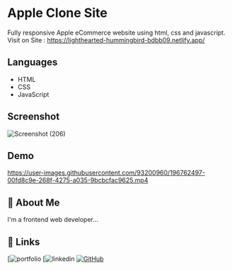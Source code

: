 # Apple Clone Site
Fully responsive Apple eCommerce website using html, css and javascript.
Visit on Site : https://lighthearted-hummingbird-bdbb09.netlify.app/

## Languages
- HTML
- CSS
- JavaScript

## Screenshot
![Screenshot (206)](https://user-images.githubusercontent.com/93200960/215094737-297ed4d8-78c7-4014-b3d9-ef93a1d603c0.png)

## Demo
https://user-images.githubusercontent.com/93200960/196762497-00fd8c9e-268f-4275-a035-9bcbcfac9625.mp4

## 🚀 About Me
I'm a frontend web developer...

## 🔗 Links
[![portfolio](https://manmoh4n.github.io/Personal_Portfolio/)
[![linkedin](https://www.linkedin.com/in/manmohan-kumar-0a0519218/)
[![GitHub]([https://img.shields.io/badge/twitter-1DA1F2?style=for-the-badge&logo=twitter&logoColor=white)](https://twitter.com/karanchandekar1](https://github.com/Manmoh4n)https://github.com/Manmoh4n)
